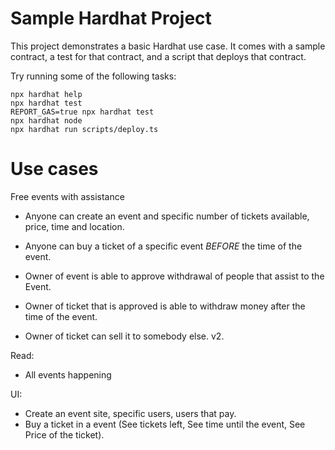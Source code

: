 # Sample Hardhat Project

This project demonstrates a basic Hardhat use case. It comes with a sample contract, a test for that contract, and a script that deploys that contract.

Try running some of the following tasks:

```shell
npx hardhat help
npx hardhat test
REPORT_GAS=true npx hardhat test
npx hardhat node
npx hardhat run scripts/deploy.ts
```

# Use cases

Free events with assistance

- Anyone can create an event and specific number of tickets available, price, time and location.
- Anyone can buy a ticket of a specific event _BEFORE_ the time of the event.
- Owner of event is able to approve withdrawal of people that assist to the Event.
- Owner of ticket that is approved is able to withdraw money after the time of the event.

- Owner of ticket can sell it to somebody else. v2.

Read:

- All events happening

UI:

- Create an event site, specific users, users that pay.
- Buy a ticket in a event (See tickets left, See time until the event, See Price of the ticket).
